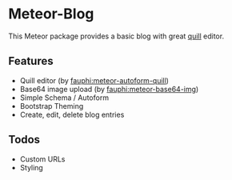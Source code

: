 # Meteor-Blog

This Meteor package provides a basic blog with great [quill](http://quilljs.com) editor.

## Features

* Quill editor (by [fauphi:meteor-autoform-quill](https://github.com/Fauphi/meteor-autoform-quill))
* Base64 image upload  (by [fauphi:meteor-base64-img](https://github.com/Fauphi/meteor-base64-img))
* Simple Schema / Autoform
* Bootstrap Theming
* Create, edit, delete blog entries

## Todos

* Custom URLs
* Styling


